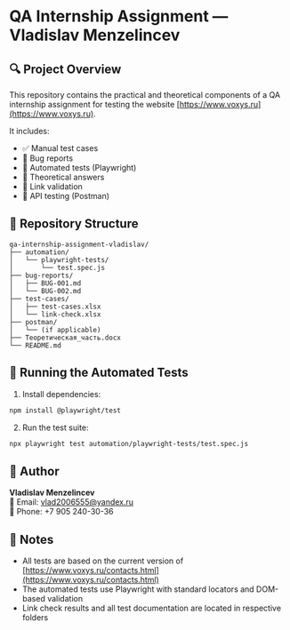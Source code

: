 # QA Internship Assignment — Vladislav Menzelincev

## 🔍 Project Overview

This repository contains the practical and theoretical components of a QA internship assignment for testing the website [https://www.voxys.ru](https://www.voxys.ru).

It includes:

- ✅ Manual test cases
- 🐞 Bug reports
- 🤖 Automated tests (Playwright)
- 📘 Theoretical answers
- 🔗 Link validation
- 📡 API testing (Postman)

## 📁 Repository Structure

```
qa-internship-assignment-vladislav/
├── automation/
│   └── playwright-tests/
│       └── test.spec.js
├── bug-reports/
│   ├── BUG-001.md
│   └── BUG-002.md
├── test-cases/
│   ├── test-cases.xlsx
│   └── link-check.xlsx
├── postman/
│   └── (if applicable)
├── Теоретическая_часть.docx
└── README.md
```

## 🚀 Running the Automated Tests

1. Install dependencies:

```bash
npm install @playwright/test
```

2. Run the test suite:

```bash
npx playwright test automation/playwright-tests/test.spec.js
```

## 👤 Author

**Vladislav Menzelincev**  
📧 Email: vlad2006555@yandex.ru  
📱 Phone: +7 905 240-30-36

## 📝 Notes

- All tests are based on the current version of [https://www.voxys.ru/contacts.html](https://www.voxys.ru/contacts.html)
- The automated tests use Playwright with standard locators and DOM-based validation
- Link check results and all test documentation are located in respective folders
